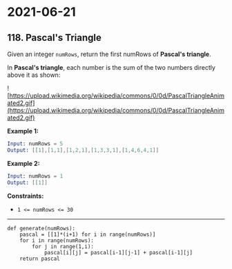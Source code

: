 # 2021-06-21

## 118. Pascal's Triangle

Given an integer `numRows`, return the first numRows of **Pascal's triangle**.

In **Pascal's triangle**, each number is the sum of the two numbers directly above it as shown:

![https://upload.wikimedia.org/wikipedia/commons/0/0d/PascalTriangleAnimated2.gif](https://upload.wikimedia.org/wikipedia/commons/0/0d/PascalTriangleAnimated2.gif)

**Example 1:**

```s
Input: numRows = 5
Output: [[1],[1,1],[1,2,1],[1,3,3,1],[1,4,6,4,1]]
```

**Example 2:**

```s
Input: numRows = 1
Output: [[1]]
```

**Constraints:**

- `1 <= numRows <= 30`

---

```py3
def generate(numRows):
    pascal = [[1]*(i+1) for i in range(numRows)]
    for i in range(numRows):
        for j in range(1,i):
            pascal[i][j] = pascal[i-1][j-1] + pascal[i-1][j]
    return pascal
```
